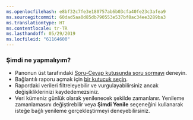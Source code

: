 ```yaml
---
ms.openlocfilehash: e8bf32c7fe3e180757ab6b03cfa40fe23c3afea9
ms.sourcegitcommit: 60dad5aa0d85db790553e537bf8ac34ee3289ba3
ms.translationtype: HT
ms.contentlocale: tr-TR
ms.lasthandoff: 05/29/2019
ms.locfileid: "61164600"
---
```

### <a name="what-now"></a>Şimdi ne yapmalıyım?
* Panonun üst tarafındaki [Soru-Cevap kutusunda soru sormayı](../consumer/end-user-q-and-a.md) deneyin.
* Bağlantılı raporu açmak için [bir kutucuk seçin](../consumer/end-user-tiles.md).
* Rapordaki verileri filtreleyebilir ve vurgulayabilirsiniz ancak değişikliklerinizi kaydedemezsiniz.
* Veri kümeniz günlük olarak yenilenecek şekilde zamanlanır. Yenileme zamanlamasını değiştirebilir veya **Şimdi Yenile** seçeneğini kullanarak isteğe bağlı yenileme gerçekleştirmeyi deneyebilirsiniz.

